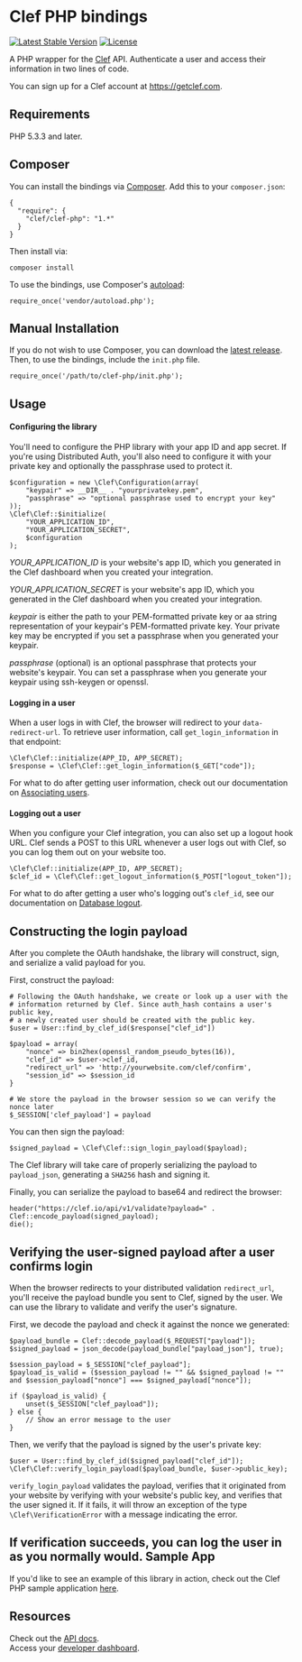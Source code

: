 # Clef PHP bindings

[![Latest Stable Version](https://poser.pugx.org/clef/clef-php/v/stable.svg)](https://packagist.org/packages/clef/clef-php)
[![License](https://poser.pugx.org/clef/clef-php/license.svg)](https://packagist.org/packages/clef/clef-php)

A PHP wrapper for the [Clef](https://getclef.com/) API. Authenticate a user and access their information in two lines of code. 

You can sign up for a Clef account at https://getclef.com.

## Requirements

PHP 5.3.3 and later.

## Composer

You can install the bindings via [Composer](http://getcomposer.org/). Add this to your `composer.json`:

    {
      "require": {
        "clef/clef-php": "1.*"
      }
    }

Then install via:

    composer install

To use the bindings, use Composer's [autoload](https://getcomposer.org/doc/00-intro.md#autoloading):

    require_once('vendor/autoload.php');

## Manual Installation

If you do not wish to use Composer, you can download the [latest release](https://github.com/clef/clef-php/releases). Then, to use the bindings, include the `init.php` file.

    require_once('/path/to/clef-php/init.php');


Usage
-----

#### Configuring the library

You'll need to configure the PHP library with your app ID and app secret. If you're using Distributed Auth, you'll also need to configure it with your private key and optionally the passphrase used to protect it. 

    $configuration = new \Clef\Configuration(array(
        "keypair" => __DIR__ . "yourprivatekey.pem",
        "passphrase" => "optional passphrase used to encrypt your key"
    ));
    \Clef\Clef::$initialize(
        "YOUR_APPLICATION_ID", 
        "YOUR_APPLICATION_SECRET", 
        $configuration
    );

*YOUR_APPLICATION_ID* is your website's app ID, which you generated in the Clef dashboard when you created your integration. 

*YOUR_APPLICATION_SECRET* is your website's app ID, which you generated in the Clef dashboard when you created your integration. 

*keypair* is either the path to your PEM-formatted private key or aa string representation of your keypair's PEM-formatted private key. Your private key may be encrypted if you set a passphrase when you generated your keypair. 

*passphrase* (optional) is an optional passphrase that protects your website's keypair. You can set a passphrase when you generate your keypair using ssh-keygen or openssl. 

#### Logging in a user

When a user logs in with Clef, the browser will redirect to your `data-redirect-url`. To retrieve user information, call `get_login_information` in that endpoint: 

    \Clef\Clef::initialize(APP_ID, APP_SECRET);
    $response = \Clef\Clef::get_login_information($_GET["code"]);

For what to do after getting user information, check out our documentation on
[Associating users](http://docs.getclef.com/v1.0/docs/persisting-users).

#### Logging out a user

When you configure your Clef integration, you can also set up a logout hook URL. Clef sends a POST to this URL whenever a user logs out with Clef, so you can log them out on your website too.

    \Clef\Clef::initialize(APP_ID, APP_SECRET);
    $clef_id = \Clef\Clef::get_logout_information($_POST["logout_token"]);

For what to do after getting a user who's logging out's `clef_id`, see our
documentation on [Database
logout](http://docs.getclef.com/v1.0/docs/database-logout).


## Constructing the login payload

After you complete the OAuth handshake, the library will construct, sign, and serialize a valid payload for you.

First, construct the payload: 

    # Following the OAuth handshake, we create or look up a user with the
    # information returned by Clef. Since auth_hash contains a user's public key,
    # a newly created user should be created with the public key.
    $user = User::find_by_clef_id($response["clef_id"])

    $payload = array(
        "nonce" => bin2hex(openssl_random_pseudo_bytes(16)),
        "clef_id" => $user->clef_id,
        "redirect_url" => 'http://yourwebsite.com/clef/confirm',
        "session_id" => $session_id
    }

    # We store the payload in the browser session so we can verify the nonce later
    $_SESSION['clef_payload'] = payload

You can then sign the payload: 

    $signed_payload = \Clef\Clef::sign_login_payload($payload);

The Clef library will take care of properly serializing the payload to `payload_json`, generating a `SHA256` hash and signing it. 

Finally, you can serialize the payload to base64 and redirect the browser: 

    header("https://clef.io/api/v1/validate?payload=" . Clef::encode_payload(signed_payload);
    die();

## Verifying the user-signed payload after a user confirms login

When the browser redirects to your distributed validation `redirect_url`, you'll receive the payload bundle you sent to Clef, signed by the user. We can use the library to validate and verify the user's signature.

First, we decode the payload and check it against the nonce we generated: 

    $payload_bundle = Clef::decode_payload($_REQUEST["payload"]);
    $signed_payload = json_decode(payload_bundle["payload_json"], true);

    $session_payload = $_SESSION["clef_payload"];
    $payload_is_valid = ($session_payload != "" && $signed_payload != "" and $session_payload["nonce"] === $signed_payload["nonce"]);

    if ($payload_is_valid) {
        unset($_SESSION["clef_payload"]);
    } else {
        // Show an error message to the user
    }

Then, we verify that the payload is signed by the user's private key: 

    $user = User::find_by_clef_id($signed_payload["clef_id"]);
    \Clef\Clef::verify_login_payload($payload_bundle, $user->public_key);

`verify_login_payload` validates the payload, verifies that it originated from your website by verifying with your website's public key, and verifies that the user signed it. If it fails, it will throw an exception of the type `\Clef\VerificationError` with a message indicating the error. 

If verification succeeds, you can log the user in as you normally would. 
Sample App
----------

If you'd like to see an example of this library in action, check out the Clef PHP sample application [here](https://github.com/clef/sample-php).
 
Resources
--------
Check out the [API docs](http://docs.getclef.com/v1.0/docs/).     
Access your [developer dashboard](https://getclef.com/user/login).
